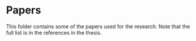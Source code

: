 # Papers
This folder contains some of the papers used for the research. Note that the full list is in the references in the thesis.